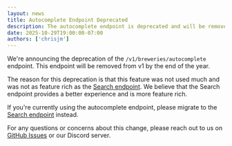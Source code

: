 ```yaml
---
layout: news
title: Autocomplete Endpoint Deprecated
description: The autocomplete endpoint is deprecated and will be removed from v1 by the end of the year.
date: 2025-10-29T19:00:00-07:00
authors: ['chrisjm']
---
```


We're announcing the deprecation of the `/v1/breweries/autocomplete` endpoint. This endpoint will be removed from v1 by the end of the year.

The reason for this deprecation is that this feature was not used much and was not as feature rich as the [Search endpoint](/documentation#search-breweries). We believe that the Search endpoint provides a better experience and is more feature rich.

If you're currently using the autocomplete endpoint, please migrate to the [Search endpoint](/documentation#search-breweries) instead.

For any questions or concerns about this change, please reach out to us on [GitHub Issues](https://github.com/openbrewerydb-sveltekit/issues) or our Discord server.
